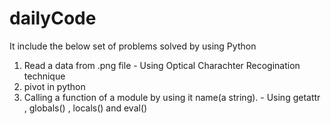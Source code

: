 # dailyCode

It include the below set of problems solved by using Python

1) Read a data from .png file - Using Optical Charachter Recogination technique
2) pivot in python
3) Calling a function of a module by using it name(a string). - Using getattr , globals() , locals() and eval()
